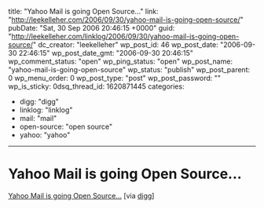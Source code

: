 title: "Yahoo Mail is going Open Source..."
link: "http://leekelleher.com/2006/09/30/yahoo-mail-is-going-open-source/"
pubDate: "Sat, 30 Sep 2006 20:46:15 +0000"
guid: "http://leekelleher.com/linklog/2006/09/30/yahoo-mail-is-going-open-source/"
dc_creator: "leekelleher"
wp_post_id: 46
wp_post_date: "2006-09-30 22:46:15"
wp_post_date_gmt: "2006-09-30 20:46:15"
wp_comment_status: "open"
wp_ping_status: "open"
wp_post_name: "yahoo-mail-is-going-open-source"
wp_status: "publish"
wp_post_parent: 0
wp_menu_order: 0
wp_post_type: "post"
wp_post_password: ""
wp_is_sticky: 0dsq_thread_id: 1620871445
categories:
  - digg: "digg"
  - linklog: "linklog"
  - mail: "mail"
  - open-source: "open source"
  - yahoo: "yahoo"

---

# Yahoo Mail is going Open Source...

<a href="http://news.yahoo.com/s/nm/20060930/tc_nm/yahoo_email_dc">Yahoo Mail is going Open Source...</a> [via <a href="http://digg.com/tech_news/Yahoo_Mail_is_going_Open_Source_invites_outside_developers">digg</a>]